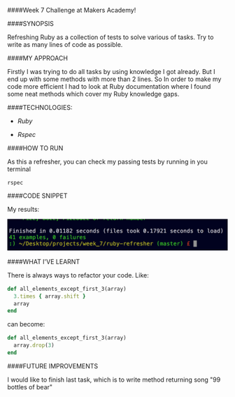 ####Week 7 Challenge at Makers Academy!

####SYNOPSIS

Refreshing Ruby as a collection of tests to solve various of tasks.
Try to write as many lines of code as possible.

####MY APPROACH

Firstly I was trying to do all tasks by using knowledge I got already. But I end up with some methods with more than 2 lines. So In order to make my code more efficient I had to look at Ruby documentation where I found some neat methods which cover my Ruby knowledge gaps. 

####TECHNOLOGIES:

- *Ruby*

- *Rspec*

####HOW TO RUN

As this a refresher, you can check my passing tests by running in you terminal

```
rspec
```

####CODE SNIPPET

My results:

![alt tag](https://github.com/PaweI/ruby-refresher/blob/master/public/results.png)

####WHAT I'VE LEARNT

There is always ways to refactor your code. Like:

```ruby
def all_elements_except_first_3(array)
  3.times { array.shift }
  array
end
```

can become:

```ruby
def all_elements_except_first_3(array)
  array.drop(3)
end
```


####FUTURE IMPROVEMENTS

I would like to finish last task, which is to write method returning song "99 bottles of bear"



